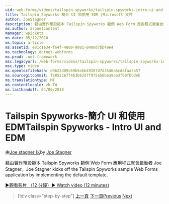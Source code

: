 ```yaml
---
uid: web-forms/videos/tailspin-spyworks/tailspin-spyworks-intro-ui-and-edm
title: Tailspin Spyworks-簡介 UI 和使用 EDM |Microsoft 文件
author: JoeStagner
description: 藉由實作預設範本 Tailspin Spyworks 範例 Web Form 應用程式就會啟動者 Joe Stagner。
ms.author: aspnetcontent
manager: wpickett
ms.date: 05/12/2010
ms.topic: article
ms.assetid: e81c1e34-f64f-4889-9981-8400d7bb49e4
ms.technology: dotnet-webforms
ms.prod: .net-framework
msc.legacyurl: /web-forms/videos/tailspin-spyworks/tailspin-spyworks-intro-ui-and-edm
msc.type: video
ms.openlocfilehash: d9b22d09c69b5ebb49367d7d3546a6cd8faa3a57
ms.sourcegitcommit: f8852267f463b62d7f975e56bea9aa3f68fbbdeb
ms.translationtype: MT
ms.contentlocale: zh-TW
ms.lasthandoff: 04/06/2018
---
```

<a name="tailspin-spyworks---intro-ui-and-edm"></a><span data-ttu-id="0a3a2-103">Tailspin Spyworks-簡介 UI 和使用 EDM</span><span class="sxs-lookup"><span data-stu-id="0a3a2-103">Tailspin Spyworks - Intro UI and EDM</span></span>
====================
<span data-ttu-id="0a3a2-104">由[Joe stagner 以](https://github.com/JoeStagner)</span><span class="sxs-lookup"><span data-stu-id="0a3a2-104">by [Joe Stagner](https://github.com/JoeStagner)</span></span>

<span data-ttu-id="0a3a2-105">藉由實作預設範本 Tailspin Spyworks 範例 Web Form 應用程式就會啟動者 Joe Stagner。</span><span class="sxs-lookup"><span data-stu-id="0a3a2-105">Joe Stagner kicks off the Tailspin Spyworks sample Web Forms application by implementing the default template.</span></span>

[<span data-ttu-id="0a3a2-106">&#9654;觀看影片 （12 分鐘）</span><span class="sxs-lookup"><span data-stu-id="0a3a2-106">&#9654; Watch video (12 minutes)</span></span>](https://channel9.msdn.com/Blogs/ASP-NET-Site-Videos/tailspin-spyworks-intro-ui-and-edm)

> [!div class="step-by-step"]
> <span data-ttu-id="0a3a2-107">[上一頁](tailspin-spyworks-implementing-and-using-the-also-purchased-control.md)
> [下一頁](tailspin-spyworks-directory-organization.md)</span><span class="sxs-lookup"><span data-stu-id="0a3a2-107">[Previous](tailspin-spyworks-implementing-and-using-the-also-purchased-control.md)
[Next](tailspin-spyworks-directory-organization.md)</span></span>
